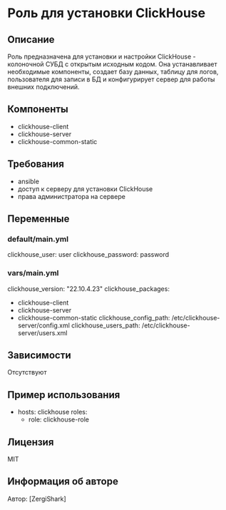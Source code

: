 # Роль для установки ClickHouse

## Описание
Роль предназначена для установки и настройки ClickHouse - колоночной СУБД с открытым исходным кодом. 
Она устанавливает необходимые компоненты, создает базу данных, таблицу для логов, пользователя для записи в БД и конфигурирует сервер для работы внешних подключений.

## Компоненты
- clickhouse-client
- clickhouse-server
- clickhouse-common-static

## Требования
- ansible
- доступ к серверу для установки ClickHouse
- права администратора на сервере

## Переменные
### default/main.yml
clickhouse_user: user
clickhouse_password: password

### vars/main.yml
clickhouse_version: "22.10.4.23"
clickhouse_packages:
  - clickhouse-client
  - clickhouse-server
  - clickhouse-common-static
clickhouse_config_path: /etc/clickhouse-server/config.xml
clickhouse_users_path: /etc/clickhouse-server/users.xml


## Зависимости
Отсутствуют

## Пример использования
- hosts: clickhouse
  roles:
    - role: clickhouse-role


## Лицензия
MIT

## Информация об авторе
Автор: [ZergiShark]